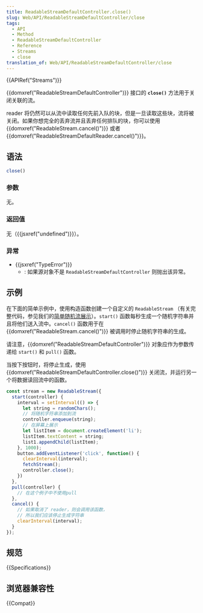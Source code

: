 ```yaml
---
title: ReadableStreamDefaultController.close()
slug: Web/API/ReadableStreamDefaultController/close
tags:
  - API
  - Method
  - ReadableStreamDefaultController
  - Reference
  - Streams
  - close
translation_of: Web/API/ReadableStreamDefaultController/close
---
```

{{APIRef("Streams")}}

{{domxref("ReadableStreamDefaultController")}} 接口的 **`close()`** 方法用于关闭关联的流。

reader 将仍然可以从流中读取任何先前入队的块，但是一旦读取这些块，流将被关闭。如果你想完全的丢弃流并且丢弃任何排队的块，你可以使用 {{domxref("ReadableStream.cancel()")}} 或者 {{domxref("ReadableStreamDefaultReader.cancel()")}}。

## 语法

```js
close()
```

### 参数

无。

### 返回值

无（{{jsxref("undefined")}}）。

### 异常

- {{jsxref("TypeError")}}
  - : 如果源对象不是 `ReadableStreamDefaultController` 则抛出该异常。

## 示例

在下面的简单示例中，使用构造函数创建一个自定义的 `ReadableStream` （有关完整代码，参见我们的[简单随机流展示](https://mdn.github.io/dom-examples/streams/simple-random-stream/)）。`start()` 函数每秒生成一个随机字符串并且将他们送入流中。`cancel()` 函数用于在 {{domxref("ReadableStream.cancel()")}} 被调用时停止随机字符串的生成。

请注意，{{domxref("ReadableStreamDefaultController")}} 对象应作为参数传递给 `start()` 和 `pull()` 函数。

当按下按钮时，将停止生成，使用 {{domxref("ReadableStreamDefaultController.close()")}} 关闭流，并运行另一个将数据读回流中的函数。

```js
const stream = new ReadableStream({
  start(controller) {
    interval = setInterval(() => {
      let string = randomChars();
      // 将随机字符串添加到流
      controller.enqueue(string);
      // 在屏幕上展示
      let listItem = document.createElement('li');
      listItem.textContent = string;
      list1.appendChild(listItem);
    }, 1000);
    button.addEventListener('click', function() {
      clearInterval(interval);
      fetchStream();
      controller.close();
    })
  },
  pull(controller) {
    // 在这个例子中不使用pull
  },
  cancel() {
    // 如果取消了 reader，则会调用该函数，
    // 所以我们应该停止生成字符串
    clearInterval(interval);
  }
});
```

## 规范

{{Specifications}}

## 浏览器兼容性

{{Compat}}
